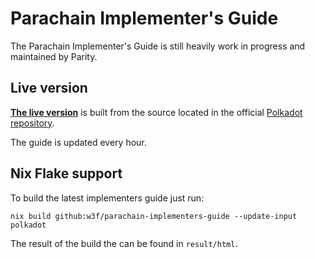 # Parachain Implementer's Guide

The Parachain Implementer's Guide is still heavily work in progress and maintained by Parity.

## Live version

[**The live version**](https://w3f.github.io/parachain-implementers-guide/) is built from the source located in the official
[Polkadot repository](https://github.com/paritytech/polkadot/tree/master/roadmap/implementers-guide).

The guide is updated every hour.

## Nix Flake support

To build the latest implementers guide just run:

```
nix build github:w3f/parachain-implementers-guide --update-input polkadot
```

The result of the build the can be found in `result/html`.
